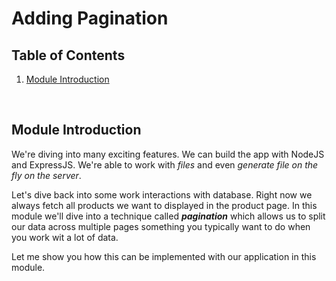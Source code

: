 # Adding Pagination

## Table of Contents
1. [Module Introduction](#module-introduction)

<br/>

## Module Introduction

We're diving into many exciting features. We can build the app with NodeJS and
ExpressJS. We're able to work with _files_ and even _generate file on the fly on
the server_.

Let's dive back into some work interactions with database. Right now we always
fetch all products we want to displayed in the product page. In this module
we'll dive into a technique called **_pagination_** which allows us to split our
data across multiple pages something you typically want to do when you work wit
a lot of data.

Let me show you how this can be implemented with our application in this module.
